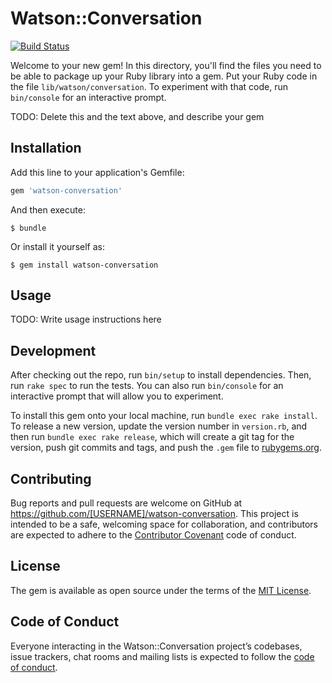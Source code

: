 # Watson::Conversation
[![Build Status](https://travis-ci.org/DhurimKelmendi/watson-conversation.png)](https://travis-ci.org/DhurimKelmendi/watson-conversation)

Welcome to your new gem! In this directory, you'll find the files you need to be able to package up your Ruby library into a gem. Put your Ruby code in the file `lib/watson/conversation`. To experiment with that code, run `bin/console` for an interactive prompt.

TODO: Delete this and the text above, and describe your gem

## Installation

Add this line to your application's Gemfile:

```ruby
gem 'watson-conversation'
```

And then execute:

    $ bundle

Or install it yourself as:

    $ gem install watson-conversation

## Usage

TODO: Write usage instructions here

## Development

After checking out the repo, run `bin/setup` to install dependencies. Then, run `rake spec` to run the tests. You can also run `bin/console` for an interactive prompt that will allow you to experiment.

To install this gem onto your local machine, run `bundle exec rake install`. To release a new version, update the version number in `version.rb`, and then run `bundle exec rake release`, which will create a git tag for the version, push git commits and tags, and push the `.gem` file to [rubygems.org](https://rubygems.org).

## Contributing

Bug reports and pull requests are welcome on GitHub at https://github.com/[USERNAME]/watson-conversation. This project is intended to be a safe, welcoming space for collaboration, and contributors are expected to adhere to the [Contributor Covenant](http://contributor-covenant.org) code of conduct.

## License

The gem is available as open source under the terms of the [MIT License](http://opensource.org/licenses/MIT).

## Code of Conduct

Everyone interacting in the Watson::Conversation project’s codebases, issue trackers, chat rooms and mailing lists is expected to follow the [code of conduct](https://github.com/[USERNAME]/watson-conversation/blob/master/CODE_OF_CONDUCT.md).
